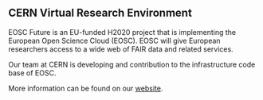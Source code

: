 ## CERN Virtual Research Environment

EOSC Future is an EU-funded H2020 project that is implementing the European Open Science Cloud (EOSC). EOSC will give European researchers access to a wide web of FAIR data and related services.

Our team at CERN is developing and contribution to the infrastructure code base of EOSC.

More information can be found on our [website](https://eoscfuture.eu).

<!--

**Here are some ideas to get you started:**

🙋‍♀️ A short introduction - what is your organization all about?
🌈 Contribution guidelines - how can the community get involved?
👩‍💻 Useful resources - where can the community find your docs? Is there anything else the community should know?
🍿 Fun facts - what does your team eat for breakfast?
🧙 Remember, you can do mighty things with the power of [Markdown](https://docs.github.com/github/writing-on-github/getting-started-with-writing-and-formatting-on-github/basic-writing-and-formatting-syntax)
-->
